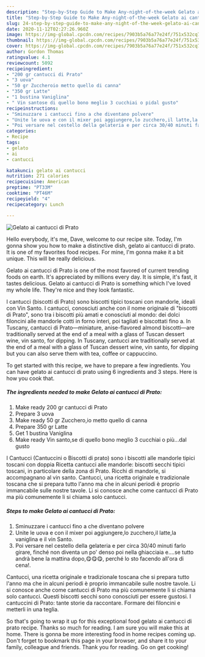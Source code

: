 ```yaml
---
description: "Step-by-Step Guide to Make Any-night-of-the-week Gelato ai cantucci di Prato"
title: "Step-by-Step Guide to Make Any-night-of-the-week Gelato ai cantucci di Prato"
slug: 24-step-by-step-guide-to-make-any-night-of-the-week-gelato-ai-cantucci-di-prato
date: 2020-11-12T02:27:26.960Z
image: https://img-global.cpcdn.com/recipes/7903b5a76a77e24f/751x532cq70/gelato-ai-cantucci-di-prato-recipe-main-photo.jpg
thumbnail: https://img-global.cpcdn.com/recipes/7903b5a76a77e24f/751x532cq70/gelato-ai-cantucci-di-prato-recipe-main-photo.jpg
cover: https://img-global.cpcdn.com/recipes/7903b5a76a77e24f/751x532cq70/gelato-ai-cantucci-di-prato-recipe-main-photo.jpg
author: Gordon Thomas
ratingvalue: 4.1
reviewcount: 5092
recipeingredient:
- "200 gr cantucci di Prato"
- "3 uova"
- "50 gr Zuccheroio metto quello di canna"
- "350 gr Latte"
- "1 bustina Vaniglina"
- " Vin santose di quello bono meglio 3 cucchiai o pidal gusto"
recipeinstructions:
- "Sminuzzare i cantucci fino a che diventano polvere"
- "Unite le uova e con il mixer poi aggiungere,lo zucchero,il latte,la vaniglina e il vin Santo."
- "Poi versare nel cestello della gelateria e per circa 30/40 minuti farlo girare, finché non diventa un po&#39; denso poi nella ghiacciaia e....se tutto andrà bene la mattina dopo,😋😋😋, perché lo sto facendo all&#39;ora di cena!."
categories:
- Recipe
tags:
- gelato
- ai
- cantucci

katakunci: gelato ai cantucci 
nutrition: 271 calories
recipecuisine: American
preptime: "PT33M"
cooktime: "PT46M"
recipeyield: "4"
recipecategory: Lunch

---
```



![Gelato ai cantucci di Prato](https://img-global.cpcdn.com/recipes/7903b5a76a77e24f/751x532cq70/gelato-ai-cantucci-di-prato-recipe-main-photo.jpg)

Hello everybody, it's me, Dave, welcome to our recipe site. Today, I'm gonna show you how to make a distinctive dish, gelato ai cantucci di prato. It is one of my favorites food recipes. For mine, I'm gonna make it a bit unique. This will be really delicious.

Gelato ai cantucci di Prato is one of the most favored of current trending foods on earth. It's appreciated by millions every day. It is simple, it's fast, it tastes delicious. Gelato ai cantucci di Prato is something which I've loved my whole life. They're nice and they look fantastic.

I cantucci (biscotti di Prato) sono biscotti tipici toscani con mandorle, ideali con Vin Santo. I cantucci, conosciuti anche con il nome originale di &#34;biscotti di Prato&#34;, sono tra i biscotti più amati e conosciuti al mondo: dei dolci filoncini alle mandorle cotti in forno interi, poi tagliati e biscottati fino a. In Tuscany, cantucci di Prato—miniature, anise-flavored almond biscotti—are traditionally served at the end of a meal with a glass of Tuscan dessert wine, vin santo, for dipping. In Tuscany, cantucci are traditionally served at the end of a meal with a glass of Tuscan dessert wine, vin santo, for dipping but you can also serve them with tea, coffee or cappuccino.


To get started with this recipe, we have to prepare a few ingredients. You can have gelato ai cantucci di prato using 6 ingredients and 3 steps. Here is how you cook that.

<!--inarticleads1-->

##### The ingredients needed to make Gelato ai cantucci di Prato:

1. Make ready 200 gr cantucci di Prato
1. Prepare 3 uova
1. Make ready 50 gr Zucchero,io metto quello di canna
1. Prepare 350 gr Latte
1. Get 1 bustina Vaniglina
1. Make ready  Vin santo,se di quello bono meglio 3 cucchiai o più...dal gusto


I Cantucci (Cantuccini o Biscotti di prato) sono i biscotti alle mandorle tipici toscani con doppia Ricetta cantucci alle mandorle: biscotti secchi tipici toscani, in particolare della zona di Prato. Ricchi di mandorle, si accompagnano al vin santo. Cantucci, una ricetta originale e tradizionale toscana che si prepara tutto l&#39;anno ma che in alcuni periodi è proprio immancabile sulle nostre tavole. Li si conosce anche come cantucci di Prato ma più comunemente li si chiama solo cantucci. 

<!--inarticleads2-->

##### Steps to make Gelato ai cantucci di Prato:

1. Sminuzzare i cantucci fino a che diventano polvere
1. Unite le uova e con il mixer poi aggiungere,lo zucchero,il latte,la vaniglina e il vin Santo.
1. Poi versare nel cestello della gelateria e per circa 30/40 minuti farlo girare, finché non diventa un po&#39; denso poi nella ghiacciaia e....se tutto andrà bene la mattina dopo,😋😋😋, perché lo sto facendo all&#39;ora di cena!.


Cantucci, una ricetta originale e tradizionale toscana che si prepara tutto l&#39;anno ma che in alcuni periodi è proprio immancabile sulle nostre tavole. Li si conosce anche come cantucci di Prato ma più comunemente li si chiama solo cantucci. Questi biscotti secchi sono conosciuti per essere gustosi. I cantuccini di Prato: tante storie da raccontare. Formare dei filoncini e metterli in una teglia. 

So that's going to wrap it up for this exceptional food gelato ai cantucci di prato recipe. Thanks so much for reading. I am sure you will make this at home. There is gonna be more interesting food in home recipes coming up. Don't forget to bookmark this page in your browser, and share it to your family, colleague and friends. Thank you for reading. Go on get cooking!
